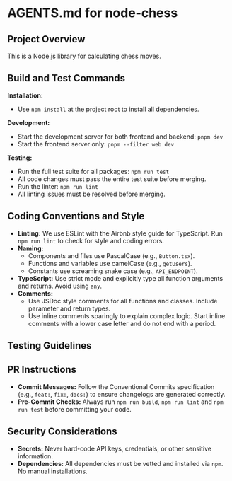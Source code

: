 # AGENTS.md for node-chess

## Project Overview

This is a Node.js library for calculating chess moves.

## Build and Test Commands

**Installation:**

- Use `npm install` at the project root to install all dependencies.

**Development:**

- Start the development server for both frontend and backend: `pnpm dev`
- Start the frontend server only: `pnpm --filter web dev`

**Testing:**

- Run the full test suite for all packages: `npm run test`
- All code changes must pass the entire test suite before merging.
- Run the linter: `npm run lint`
- All linting issues must be resolved before merging.

## Coding Conventions and Style

- **Linting:** We use ESLint with the Airbnb style guide for TypeScript. Run `npm run lint` to check for style and coding errors.
- **Naming:**
  - Components and files use PascalCase (e.g., `Button.tsx`).
  - Functions and variables use camelCase (e.g., `getUsers`).
  - Constants use screaming snake case (e.g., `API_ENDPOINT`).
- **TypeScript:** Use strict mode and explicitly type all function arguments and returns. Avoid using `any`.
- **Comments:**
  - Use JSDoc style comments for all functions and classes. Include parameter and return types.
  - Use inline comments sparingly to explain complex logic. Start inline comments with a lower case letter and do not end with a period.

## Testing Guidelines

## PR Instructions

- **Commit Messages:** Follow the Conventional Commits specification (e.g., `feat:`, `fix:`, `docs:`) to ensure changelogs are generated correctly.
- **Pre-Commit Checks:** Always run `npm run build`, `npm run lint` and `npm run test` before committing your code.

## Security Considerations

- **Secrets:** Never hard-code API keys, credentials, or other sensitive information.
- **Dependencies:** All dependencies must be vetted and installed via `npm`. No manual installations.
